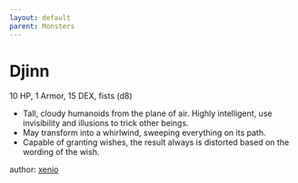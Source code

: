 ```yaml
---
layout: default
parent: Monsters
---
```

# Djinn
10 HP, 1 Armor, 15 DEX, fists (d8)  
- Tall, cloudy humanoids from the plane of air.   Highly intelligent, use invisibility and illusions to trick other beings.  
- May transform into a whirlwind, sweeping everything on its path.  
- Capable of granting wishes, the result always is distorted based on the wording of the wish.  

author: [xenio](https://xenioinabottle.blogspot.com)
